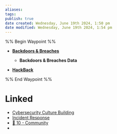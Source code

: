 ```yaml
---
aliases: 
tags: 
publish: true
date created: Wednesday, June 19th 2024, 1:50 pm
date modified: Wednesday, June 19th 2024, 1:54 pm
---
```


%% Begin Waypoint %%
- **[Backdoors & Breaches](Backdoors%20&%20Breaches.md)**
	- **Backdoors & Breaches Data**

- **[HackBack](HackBack.md)**

%% End Waypoint %%

# Linked
- [Cybersecurity Culture Building](../Cybersecurity%20Culture%20Building/Cybersecurity%20Culture%20Building.md) 
- [Incident Response](../Incident%20Response/Incident%20Response.md) 
- [📁 10 - Community](../../📁%2010%20-%20Community/📁%2010%20-%20Community.md) 
- 
